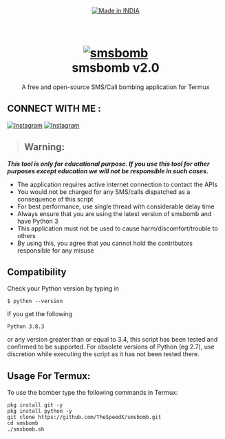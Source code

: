 <p align="center">
<a href="https://bit.ly/2P2gMi3"><img title="Made in INDIA" src="https://img.shields.io/badge/MADE%20IN-INDIA-SCRIPT?colorA=%23ff8100&colorB=%23017e40&colorC=%23ff0000&style=for-the-badge"></a>
</p>

<h1 align="center">
  <br>
  <a href="https://github.com/syedmubarakk/smsbomb"><img src="https://ibb.co/vVJVF1m" alt="smsbomb"></a>
  <br>
  smsbomb v2.0
  <br>
</h1>


<p align="center">A free and open-source SMS/Call bombing application for Termux</p>

## CONNECT WITH ME :

[![Instagram](https://img.shields.io/badge/INSTAGRAM-FOLLOW-red?style=for-the-badge&logo=instagram)](https://www.instagram.com/syed_mubarakk/)
[![Instagram](https://img.shields.io/badge/LINKEDIN-CONNECT-red?style=for-the-badge&logo=linkedin)](https://www.linkedin.com/in/syedmubarakk/)

> ## Warning:
***This tool is only for educational purpose. If you use this tool for other purposes except education we will not be responsible in such cases.*** 

- The application requires active internet connection to contact the APIs
- You would not be charged for any SMS/calls dispatched as a consequence of this script
- For best performance, use single thread with considerable delay time
- Always ensure that you are using the latest version of smsbomb and have Python 3
- This application must not be used to cause harm/discomfort/trouble to others
- By using this, you agree that you cannot hold the contributors responsible for any misuse

## Compatibility
Check your Python version by typing in
```shell script
$ python --version
```
If you get the following
```shell script
Python 3.8.3
```
or any version greater than or equal to 3.4, this script has been tested and confirmed to be supported. For obsolete versions of Python (eg 2.7), use discretion while executing the script as it has not been tested there.

## Usage For Termux:

To use the bomber type the following commands in Termux:
```shell script
pkg install git -y 
pkg install python -y 
git clone https://github.com/TheSpeedX/smsbomb.git
cd smsbomb
./smsbomb.sh
```
